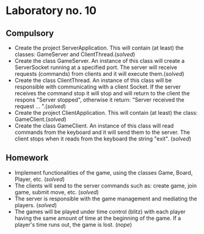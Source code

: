 # Laboratory no. 10

## Compulsory 

- Create the project ServerApplication. This will contain (at least) the classes: GameServer and ClientThread.(*solved*)
- Create the class GameServer. An instance of this class will create a ServerSocket running at a specified port. The server will receive requests (commands) from clients and it will execute them.(*solved*)
- Create the class ClientThread. An instance of this class will be responsible with communicating with a client Socket. If the server receives the command stop it will stop and will return to the client the respons "Server stopped", otherwise it return: "Server received the request ... ".(*solved*)
- Create the project ClientApplication. This will contain (at least) the class: GameClient.(*solved*)
- Create the class GameClient. An instance of this class will read commands from the keyboard and it will send them to the server. The client stops when it reads from the keyboard the string "exit". (*solved*)

## Homework

- Implement functionalities of the game, using the classes Game, Board, Player, etc. (*solved*)
- The clients will send to the server commands such as: create game, join game, submit move, etc. (*solved*)
- The server is responsible with the game management and mediating the players. (*solved*)
- The games will be played under time control (blitz) with each player having the same amount of time at the beginning of the game. If a player's time runs out, the game is lost. (*nope*)
